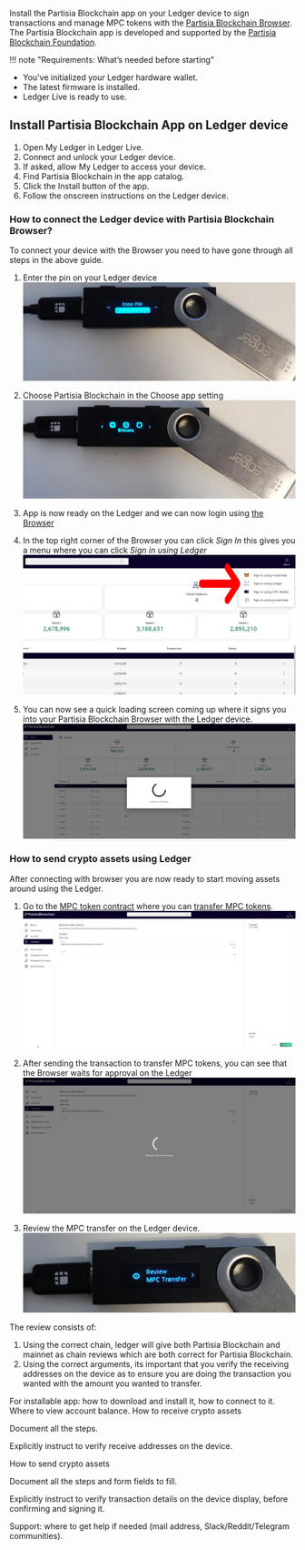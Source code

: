Install the Partisia Blockchain app on your Ledger device to sign transactions and manage MPC tokens with
the [Partisia Blockchain Browser](https://browser.partisiablockchain.com/account). The Partisia Blockchain app is
developed and supported by the [Partisia Blockchain Foundation](https://partisiablockchain.com/).

!!! note "Requirements: What’s needed before starting"
* You've initialized your Ledger hardware wallet.
* The latest firmware is installed.
* Ledger Live is ready to use.

## Install Partisia Blockchain App on Ledger device

1. Open My Ledger in Ledger Live.
2. Connect and unlock your Ledger device.
3. If asked, allow My Ledger to access your device.
4. Find Partisia Blockchain in the app catalog.
5. Click the Install button of the app.
6. Follow the onscreen instructions on the Ledger device. 

### How to connect the Ledger device with Partisia Blockchain Browser?
To connect your device with the Browser you need to have gone through all steps in the above guide. 

1. Enter the pin on your Ledger device 
![login(1)-enter-pin.png](login%281%29-enter-pin.png)

2. Choose Partisia Blockchain in the Choose app setting
![login(2)-choose-app.png](login%282%29-choose-app.png)

3. App is now ready on the Ledger and we can now login using [the Browser](https://browser.partisiablockchain.com)

4. In the top right corner of the Browser you can click _Sign In_ this gives you a menu where you can click _Sign in using Ledger_
![login(4)-login menu.png](login%284%29-login%20menu.png)

5. You can now see a quick loading screen coming up where it signs you into your Partisia Blockchain Browser with the Ledger device.
![login(5)-logging in.png](login%285%29-logging%20in.png)

### How to send crypto assets using Ledger
After connecting with browser you are now ready to start moving assets around using the Ledger.
1. Go to the [MPC token contract](https://browser.partisiablockchain.com/contracts/01a4082d9d560749ecd0ffa1dcaaaee2c2cb25d881) where you can [transfer MPC tokens](https://browser.partisiablockchain.com/contracts/01a4082d9d560749ecd0ffa1dcaaaee2c2cb25d881/transfer).
   ![interact(1)-mpc token transfer.png](interact%281%29-mpc%20token%20transfer.png)

2. After sending the transaction to transfer MPC tokens, you can see that the Browser waits for approval on the Ledger
![interact(2)-waiting for approval.png](interact%282%29-waiting%20for%20approval.png)

3. Review the MPC transfer on the Ledger device.
![interact(3)-review.jpg](interact%283%29-review.jpg)

The review consists of:
1. Using the correct chain, ledger will give both Partisia Blockchain and mainnet as chain reviews which are both correct for Partisia Blockchain. 
2. Using the correct arguments, its important that you verify the receiving addresses on the device as to ensure you are doing the transaction you wanted with the amount you wanted to transfer. 


For installable app: how to download and install it, how to connect to it.
Where to view account balance.
How to receive crypto assets


Document all the steps.


Explicitly instruct to verify receive addresses on the device.

How to send crypto assets

Document all the steps and form fields to fill.

Explicitly instruct to verify transaction details on the device display, before confirming and signing it.

Support: where to get help if needed (mail address, Slack/Reddit/Telegram communities).